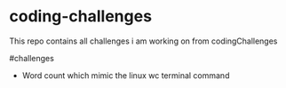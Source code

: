 # coding-challenges
This repo contains all challenges i am working on from codingChallenges


#challenges
- Word count which mimic the linux wc terminal command
